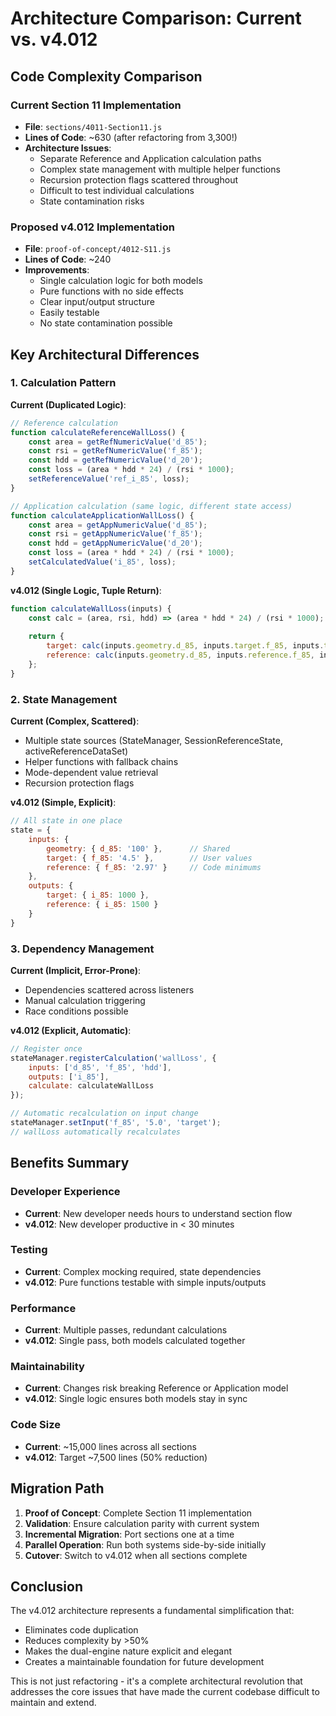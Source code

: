 # Architecture Comparison: Current vs. v4.012

## Code Complexity Comparison

### Current Section 11 Implementation
- **File**: `sections/4011-Section11.js`
- **Lines of Code**: ~630 (after refactoring from 3,300!)
- **Architecture Issues**:
  - Separate Reference and Application calculation paths
  - Complex state management with multiple helper functions
  - Recursion protection flags scattered throughout
  - Difficult to test individual calculations
  - State contamination risks

### Proposed v4.012 Implementation
- **File**: `proof-of-concept/4012-S11.js`
- **Lines of Code**: ~240
- **Improvements**:
  - Single calculation logic for both models
  - Pure functions with no side effects
  - Clear input/output structure
  - Easily testable
  - No state contamination possible

## Key Architectural Differences

### 1. Calculation Pattern

**Current (Duplicated Logic)**:
```javascript
// Reference calculation
function calculateReferenceWallLoss() {
    const area = getRefNumericValue('d_85');
    const rsi = getRefNumericValue('f_85'); 
    const hdd = getRefNumericValue('d_20');
    const loss = (area * hdd * 24) / (rsi * 1000);
    setReferenceValue('ref_i_85', loss);
}

// Application calculation (same logic, different state access)
function calculateApplicationWallLoss() {
    const area = getAppNumericValue('d_85');
    const rsi = getAppNumericValue('f_85');
    const hdd = getAppNumericValue('d_20');
    const loss = (area * hdd * 24) / (rsi * 1000);
    setCalculatedValue('i_85', loss);
}
```

**v4.012 (Single Logic, Tuple Return)**:
```javascript
function calculateWallLoss(inputs) {
    const calc = (area, rsi, hdd) => (area * hdd * 24) / (rsi * 1000);
    
    return {
        target: calc(inputs.geometry.d_85, inputs.target.f_85, inputs.target.hdd),
        reference: calc(inputs.geometry.d_85, inputs.reference.f_85, inputs.reference.hdd)
    };
}
```

### 2. State Management

**Current (Complex, Scattered)**:
- Multiple state sources (StateManager, SessionReferenceState, activeReferenceDataSet)
- Helper functions with fallback chains
- Mode-dependent value retrieval
- Recursion protection flags

**v4.012 (Simple, Explicit)**:
```javascript
// All state in one place
state = {
    inputs: {
        geometry: { d_85: '100' },      // Shared
        target: { f_85: '4.5' },        // User values
        reference: { f_85: '2.97' }     // Code minimums
    },
    outputs: {
        target: { i_85: 1000 },
        reference: { i_85: 1500 }
    }
}
```

### 3. Dependency Management

**Current (Implicit, Error-Prone)**:
- Dependencies scattered across listeners
- Manual calculation triggering
- Race conditions possible

**v4.012 (Explicit, Automatic)**:
```javascript
// Register once
stateManager.registerCalculation('wallLoss', {
    inputs: ['d_85', 'f_85', 'hdd'],
    outputs: ['i_85'],
    calculate: calculateWallLoss
});

// Automatic recalculation on input change
stateManager.setInput('f_85', '5.0', 'target');
// wallLoss automatically recalculates
```

## Benefits Summary

### Developer Experience
- **Current**: New developer needs hours to understand section flow
- **v4.012**: New developer productive in < 30 minutes

### Testing
- **Current**: Complex mocking required, state dependencies
- **v4.012**: Pure functions testable with simple inputs/outputs

### Performance
- **Current**: Multiple passes, redundant calculations
- **v4.012**: Single pass, both models calculated together

### Maintainability
- **Current**: Changes risk breaking Reference or Application model
- **v4.012**: Single logic ensures both models stay in sync

### Code Size
- **Current**: ~15,000 lines across all sections
- **v4.012**: Target ~7,500 lines (50% reduction)

## Migration Path

1. **Proof of Concept**: Complete Section 11 implementation
2. **Validation**: Ensure calculation parity with current system
3. **Incremental Migration**: Port sections one at a time
4. **Parallel Operation**: Run both systems side-by-side initially
5. **Cutover**: Switch to v4.012 when all sections complete

## Conclusion

The v4.012 architecture represents a fundamental simplification that:
- Eliminates code duplication
- Reduces complexity by >50%
- Makes the dual-engine nature explicit and elegant
- Creates a maintainable foundation for future development

This is not just refactoring - it's a complete architectural revolution that addresses the core issues that have made the current codebase difficult to maintain and extend. 